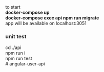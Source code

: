 <div>to start</div>
<div><b>docker-compose up</b></div>
<div><b>docker-compose exec api npm run migrate</b></div>
<div>app will be available on localhost:3051</div>
<h3>unit test</h3>
<div>cd ./api</div>
<div>npm run i</div>
<div>npm run test</div>
# angular-user-api

